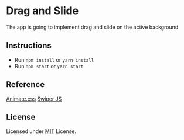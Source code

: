 # Drag and Slide

The app is going to implement drag and slide on the active background 

## Instructions

* Run `npm install` or `yarn install`
* Run `npm start` or `yarn start`

## Reference

[Animate.css](https://animate.style/)
[Swiper JS](https://swiperjs.com/react#virtual-slides)

## License

Licensed under [MIT](https://github.com/cangir/mobile-flashcards/blob/master/LICENSE) License.

